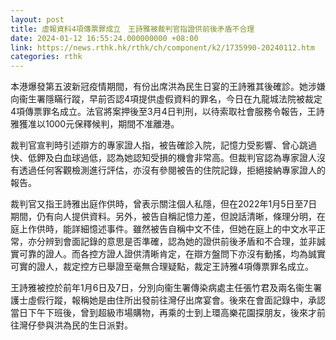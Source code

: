```yaml
---
layout: post
title: 虛報資料4項傳票罪成立　王詩雅被裁判官指證供前後矛盾不合理
date: 2024-01-12 16:55:24.000000000 +08:00
link: https://news.rthk.hk/rthk/ch/component/k2/1735990-20240112.htm
categories: rthk
---
```


本港爆發第五波新冠疫情期間，有份出席洪為民生日宴的王詩雅其後確診。她涉嫌向衞生署隱瞞行蹤，早前否認4項提供虛假資料的罪名，今日在九龍城法院被裁定4項傳票罪名成立。法官將案押後至3月4日判刑，以待索取社會服務令報告，王詩雅獲准以1000元保釋候判，期間不准離港。

裁判官宣判時引述辯方的專家證人指，被告確診入院，記憶力受影響、曾心跳過快、低鉀及白血球過低，認為她認知受損的機會非常高。但裁判官認為專家證人沒有透過任何客觀檢測進行評估，亦沒有參閱被告的住院記錄，拒絕接納專家證人的報告。

裁判官又指王詩雅出庭作供時，曾表示關注個人私隱，但在2022年1月5日至7日期間，仍有向人提供資料。另外，被告自稱記憶力差，但說話清晰，條理分明，在庭上作供時，能詳細憶述事件。雖然被告自稱中文不佳，但她在庭上的中文水平正常，亦分辨到會面記錄的意思是否準確，認為她的證供前後矛盾和不合理，並非誠實可靠的證人。而各控方證人證供清晰肯定，在辯方盤問下亦沒有動搖，均為誠實可實的證人，裁定控方已舉證至毫無合理疑點，裁定王詩雅4項傳票罪名成立。

王詩雅被控於前年1月6日及7日，分別向衞生署傳染病處主任張竹君及兩名衞生署護士虛假行蹤，報稱她是由住所出發前往灣仔出席宴會。後來在會面記錄中，承認當日下午下班後，曾到超級市場購物，再乘的士到上環高樂花園探朋友，後來才前往灣仔參與洪為民的生日派對。
